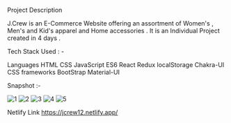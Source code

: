 Project Description

J.Crew is an E-Commerce Website offering an assortment of Women's , Men's and Kid's apparel and Home accessories . It is an Individual Project created in 4 days .

Tech Stack Used : -

Languages
HTML
CSS
JavaScript ES6
React
Redux
localStorage
Chakra-UI
CSS frameworks
BootStrap
Material-UI

Snapshot :-

![1](https://user-images.githubusercontent.com/110095394/214500355-c1ccbaf3-d50f-4be8-b3c7-d5b99587df50.png)
![2](https://user-images.githubusercontent.com/110095394/214500593-44c4a559-5368-4494-acf7-858f3e1b6b61.png)
![3](https://user-images.githubusercontent.com/110095394/214500605-00757c78-9ee5-4d16-a971-01fd56856ab5.png)
![4](https://user-images.githubusercontent.com/110095394/214500620-f60ceac9-8e05-4cc0-99dc-2d2cc7860e11.png)
![5](https://user-images.githubusercontent.com/110095394/214500710-67ed7234-effd-4f75-96a2-fe7eabea10b5.png)

Netlify Link
https://jcrew12.netlify.app/
